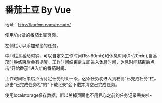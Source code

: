 # 番茄土豆 By Vue

地址：http://leafxm.com/tomato/

使用Vue做的番茄土豆页面。

左侧栏可以添加预定的任务。

中间栏是番茄时钟，可以自定义工作时间(15~60min)和休息时间(0~20min),当番茄时钟结束后会有提醒。工作时间结束后立即进入休息时间，休息时间结束后点击“开始番茄”进入新的番茄时间。

工作时间结束后点击待定任务的某一条，这条任务就进入到右侧“已完成任务”栏。点击“已完成任务栏”的“下载记录”会下载并清空已完成任务。

使用localstorage保存数据，所以关掉页面也不用担心之前的任务记录丢失啦~

